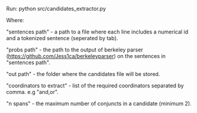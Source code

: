 
Run: python src/candidates_extractor.py <sentences path> <probs path> <out path> <coordinators to extract> <n spans>


Where:

"sentences path" - a path to a file where each line includes a numerical id and a tokenized sentence (seperated by tab).

"probs path" - the path to the output of berkeley parser (https://github.com/Jess1ca/berkeleyparser) on the sentences in "sentences path".

"out path" - the folder where the candidates file will be stored.

"coordinators to extract" - list of the required coordinators separated by comma. e.g "and,or".

"n spans" - the maximum number of conjuncts in a candidate (minimum 2).
